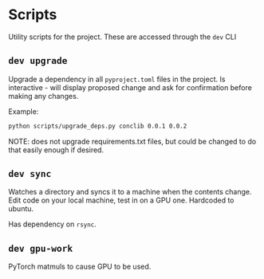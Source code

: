 # Scripts

Utility scripts for the project. These are accessed through the `dev` CLI

## `dev upgrade`

Upgrade a dependency in all `pyproject.toml` files in the project. Is interactive - will display proposed 
change and ask for confirmation before making any changes.

Example:

```bash
python scripts/upgrade_deps.py conclib 0.0.1 0.0.2
```

NOTE: does not upgrade requirements.txt files, but could be changed to do that easily enough 
if desired.

## `dev sync`

Watches a directory and syncs it to a machine when the contents change. Edit code on your local machine,
test in on a GPU one. Hardcoded to ubuntu.

Has dependency on `rsync`.


## `dev gpu-work`

PyTorch matmuls to cause GPU to be used.
